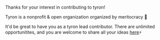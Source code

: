 Thanks for your interest in contributing to tyron! 

Tyron is a nonprofit & open organization organized by meritocracy :rainbow:

It'd be great to have you as a tyron lead contributor. There are unlimited opportunitites, and you are welcome to share all your ideas [here](https://github.com/tyronNetwork/tyron/tree/master/ecosystem):zap:

